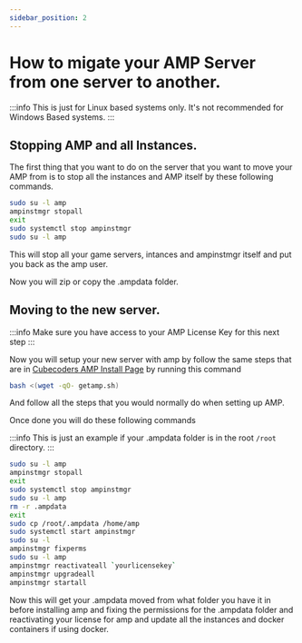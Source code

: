 ```yaml
---
sidebar_position: 2
---
```


# How to migate your AMP Server from one server to another.

:::info
This is just for Linux based systems only. It's not recommended for Windows Based systems.
:::

## Stopping AMP and all Instances.

The first thing that you want to do on the server that you want to move your AMP from is to stop all the instances and AMP itself by these following commands.

```bash
sudo su -l amp
ampinstmgr stopall
exit
sudo systemctl stop ampinstmgr
sudo su -l amp
```
This will stop all your game servers, intances and ampinstmgr itself and put you back as the amp user.

Now you will zip or copy the .ampdata folder.

## Moving to the new server.

:::info
Make sure you have access to your AMP License Key for this next step
:::

Now you will setup your new server with amp by follow the same steps that are in [Cubecoders AMP Install Page](https://cubecoders.com/AMP/Install) by running this command

```bash
bash <(wget -qO- getamp.sh)
```
And follow all the steps that you would normally do when setting up AMP.

Once done you will do these following commands

:::info
This is just an example if your .ampdata folder is in the root `/root` directory.
:::

```bash
sudo su -l amp
ampinstmgr stopall
exit
sudo systemctl stop ampinstmgr
sudo su -l amp
rm -r .ampdata
exit
sudo cp /root/.ampdata /home/amp
sudo systemctl start ampinstmgr
sudo su -l
ampinstmgr fixperms
sudo su -l amp
ampinstmgr reactivateall `yourlicensekey`
ampinstmgr upgradeall
ampinstmgr startall
```

Now this will get your .ampdata moved from what folder you have it in before installing amp and fixing the permissions for the .ampdata folder and reactivating your license for amp and update all the instances and docker containers if using docker.
